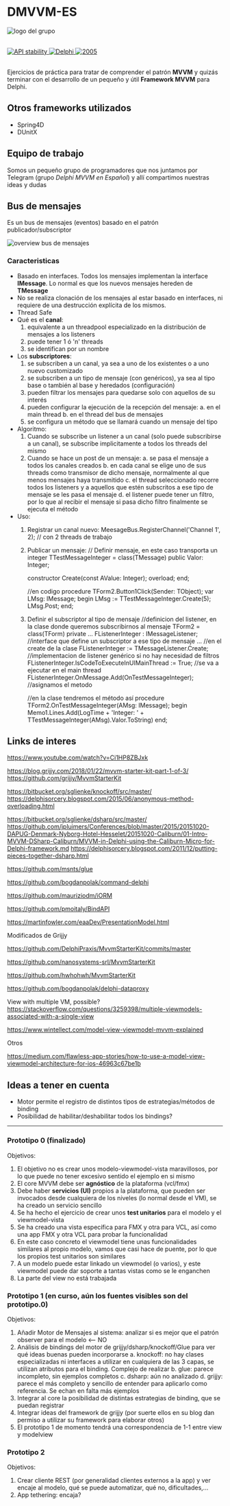 ﻿# DMVVM-ES

![logo del grupo](logo-grupo.png)

<br/>
<div>
  <!-- Stability -->
  <a href="https://nodejs.org/api/documentation.html#documentation_stability_index">
    <img src="https://img.shields.io/badge/stability-experimental-orange.svg?style=flat-square"
      alt="API stability" />
  </a>
  <!-- Standard -->
  <a href="https://img.shields.io/badge">
    <img src="https://img.shields.io/badge/Language-Delphi-brightgreen.svg"
      alt="Delphi" />
  </a>
  <!-- Standard -->
  <a href="https://img.shields.io/badge">
    <img src="https://img.shields.io/badge/Date-2020-red.svg"
      alt="2005" />
  </a>
</div>
<br/>

Ejercicios de práctica para tratar de comprender el patrón **MVVM** y quizás terminar con el desarrollo de un pequeño y útil **Framework MVVM** para Delphi.

## Otros frameworks utilizados

* Spring4D
* DUnitX

## Equipo de trabajo

Somos un pequeño grupo de programadores que nos juntamos por Telegram (grupo *Delphi MVVM en Español*) y allí compartimos nuestras ideas y dudas

## Bus de mensajes

Es un bus de mensajes (eventos) basado en el patrón publicador/subscriptor

![overview bus de mensajes](Overview-Bus-Mensajes.png)

### Caracteristicas

* Basado en interfaces. Todos los mensajes implementan la interface **IMessage**. Lo normal es que los nuevos mensajes hereden de **TMessage**
* No se realiza clonación de los mensajes al estar basado en interfaces, ni requiere de una destrucción explícita de los mismos.
* Thread Safe
* Qué es el **canal**:
	1. equivalente a un threadpool especializado en la distribución de mensajes a los listeners
	2. puede tener 1 ó 'n' threads
	3. se identifican por un nombre
* Los **subscriptores**:
	1. se subscriben a un canal, ya sea a uno de los existentes o a uno nuevo customizado
	2. se subscriben a un tipo de mensaje (con genéricos), ya sea al tipo base o también al base y heredados (configuración)
	3. pueden filtrar los mensajes para quedarse solo con aquellos de su interés
	4. pueden configurar la ejecución de la recepción del mensaje:
		a. en el main thread
		b. en el thread del bus de mensajes
	5. se configura un método que se llamará cuando un mensaje del tipo 
* Algoritmo:
	1. Cuando se subscribe un listener a un canal (solo puede subscribirse a un canal), se subscribe implicitamente a todos los threads del mismo
	2. Cuando se hace un post de un mensaje:
		a. se pasa el mensaje a todos los canales creados
		b. en cada canal se elige uno de sus threads como transmisor de dicho mensaje, normalmente al que menos mensajes haya transmitido
		c. el thread seleccionado recorre todos los listeners y a aquellos que estén subscritos a ese tipo de mensaje se les pasa el mensaje
		d. el listener puede tener un filtro, por lo que al recibir el mensaje si pasa dicho filtro finalmente se ejecuta el método
* Uso:
	1. Registrar un canal nuevo: MeesageBus.RegisterChannel('Channel 1', 2);  // con 2 threads de trabajo
	2. Publicar un mensaje:
        // Definir mensaje, en este caso transporta un integer
		TTestMessageInteger = class(TMessage)
		public
		Valor: Integer;

		constructor Create(const AValue: Integer); overload;
		end;
		
		//en codigo
		procedure TForm2.Button1Click(Sender: TObject);
		var
		  LMsg: IMessage;
		begin
		  LMsg := TTestMessageInteger.Create(5);
		  LMsg.Post;
		end;
	3. Definir el subscriptor al tipo de mensaje
		//definicion del listener, en la clase donde queremos subscribirnos al mensaje
		TForm2 = class(TForm)
		private
		  ...
		  FListenerInteger  : IMessageListener<TTestMessageInteger>; //interface que define un subscriptor a ese tipo de mensaje
		  ... 
		//en el create de la clase
		FListenerInteger := TMessageListener<TTestMessageInteger>.Create;  //implementacion de listener genérico si no hay necesidad de filtros
		FListenerInteger.IsCodeToExecuteInUIMainThread := True; //se va a ejecutar en el main thread
		FListenerInteger.OnMessage.Add(OnTestMessageInteger); //asignamos el metodo
		
		//en la clase tendremos el método así
		procedure TForm2.OnTestMessageInteger(AMsg: IMessage);
		begin
		  Memo1.Lines.Add(LogTime + 'Integer: ' + TTestMessageInteger(AMsg).Valor.ToString)
		end;

## Links de interes

https://www.youtube.com/watch?v=Ci1HP8ZBJxk

https://blog.grijjy.com/2018/01/22/mvvm-starter-kit-part-1-of-3/
https://github.com/grijjy/MvvmStarterKit

https://bitbucket.org/sglienke/knockoff/src/master/
https://delphisorcery.blogspot.com/2015/06/anonymous-method-overloading.html

https://bitbucket.org/sglienke/dsharp/src/master/
https://github.com/jpluimers/Conferences/blob/master/2015/20151020-DAPUG-Denmark-Nyborg-Hotel-Hesselet/20151020-Caliburn/01-Intro-MVVM-DSharp-Caliburn/MVVM-in-Delphi-using-the-Caliburn-Micro-for-Delphi-framework.md
https://delphisorcery.blogspot.com/2011/12/putting-pieces-together-dsharp.html

https://github.com/msnts/glue

https://github.com/bogdanpolak/command-delphi

https://github.com/mauriziodm/iORM

https://github.com/pmoitaly/BindAPI

https://martinfowler.com/eaaDev/PresentationModel.html

Modificados de Grijjy

https://github.com/DelphiPraxis/MvvmStarterKit/commits/master

https://github.com/nanosystems-srl/MvvmStarterKit

https://github.com/hwhohwh/MvvmStarterKit

https://github.com/bogdanpolak/delphi-dataproxy

View with multiple VM, possible?
https://stackoverflow.com/questions/3259398/multiple-viewmodels-associated-with-a-single-view

https://www.wintellect.com/model-view-viewmodel-mvvm-explained

Otros

https://medium.com/flawless-app-stories/how-to-use-a-model-view-viewmodel-architecture-for-ios-46963c67be1b


## Ideas a tener en cuenta

* Motor permite el registro de distintos tipos de estrategias/métodos de binding
* Posibilidad de habilitar/deshabilitar todos los bindings?

***

### Prototipo 0 (finalizado)

Objetivos:
1. El objetivo no es crear unos modelo-viewmodel-vista maravillosos, por lo que puede no tener excesivo sentido el ejemplo en si mismo
2. El core MVVM debe ser **agnóstico** de la plataforma (vcl/fmx)
3. Debe haber **servicios (UI)** propios a la plataforma, que pueden ser invocados desde cualquiera de los niveles (lo normal desde el VM), se ha creado un servicio sencillo
4. Se ha hecho el ejercicio de crear unos **test unitarios** para el modelo y el viewmodel-vista
5. Se ha creado una vista específica para FMX y otra para VCL, así como una app FMX y otra VCL para probar la funcionalidad
6. En este caso concreto el viewmodel tiene unas funcionalidades similares al propio modelo, vamos que casi hace de puente, por lo que los propios test unitarios son similares
7. A un modelo puede estar linkado un viewmodel (o varios), y este viewmodel puede dar soporte a tantas vistas como se le enganchen
8. La parte del view no está trabajada

### Prototipo 1 (en curso, aún los fuentes visibles son del prototipo.0)

Objetivos:
1. Añadir Motor de Mensajes al sistema: analizar si es mejor que el patrón observer para el modelo    <-- NO
2. Análisis de bindings del motor de grijjy/dsharp/knockoff/Glue para ver qué ideas buenas pueden incorporarse
	a. knockoff: no hay clases especializadas ni interfaces a utilizar en cualquiera de las 3 capas, se utilizan atributos para el binding. Complejo de realizar
	b. glue: parece incompleto, sin ejemplos completos
	c. dsharp: aún no analizado
	d. grijjy: parece el más completo y sencillo de entender para aplicarlo como referencia. Se echan en falta más ejemplos
3. Integrar al core la posibilidad de distintas estrategias de binding, que se puedan registrar
4. Integrar ideas del framework de grijjy (por suerte ellos en su blog dan permiso a utilizar su framework para elaborar otros)
5. El prototipo 1 de momento tendrá una correspondencia de 1-1 entre view y modelview

### Prototipo 2

Objetivos:
1. Crear cliente REST (por generalidad clientes externos a la app) y ver encaje al modelo, qué se puede automatizar, qué no, dificultades,...
2. App tethering: encaja?

